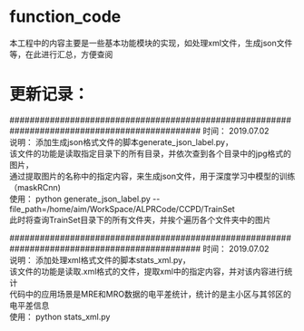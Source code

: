 # function_code
本工程中的内容主要是一些基本功能模块的实现，如处理xml文件，生成json文件等，在此进行汇总，方便查阅


# 更新记录：

##############################################################################################
时间： 2019.07.02  
说明： 添加生成json格式文件的脚本generate_json_label.py，  
       该文件的功能是读取指定目录下的所有目录，并依次查到各个目录中的jpg格式的图片，  
       通过提取图片的名称中的指定内容，来生成json文件，用于深度学习中模型的训练（maskRCnn)  
使用： python generate_json_label.py --file_path=/home/aim/WorkSpace/ALPRCode/CCPD/TrainSet  
       此时将查询TrainSet目录下的所有文件夹，并挨个遍历各个文件夹中的图片  

##############################################################################################
时间： 2019.07.02  
说明： 添加处理xml格式文件的脚本stats_xml.py，  
       该文件的功能是读取.xml格式的文件，提取xml中的指定内容，并对该内容进行统计  
       代码中的应用场景是MRE和MRO数据的电平差统计，统计的是主小区与其邻区的电平差信息  
使用： python stats_xml.py  